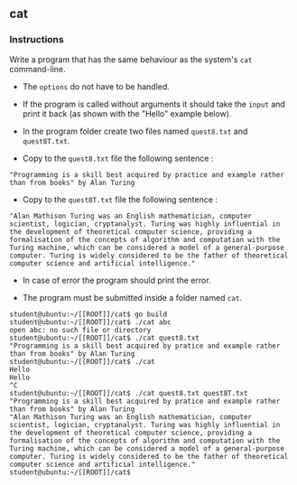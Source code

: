 ## cat

### Instructions

Write a program that has the same behaviour as the system's `cat` command-line.

- The `options` do not have to be handled.

- If the program is called without arguments it should take the `input` and print it back (as shown with the "Hello" example below).

- In the program folder create two files named `quest8.txt` and `quest8T.txt`.

- Copy to the `quest8.txt` file the following sentence :

`"Programming is a skill best acquired by practice and example rather than from books" by Alan Turing`

- Copy to the `quest8T.txt` file the following sentence :

`"Alan Mathison Turing was an English mathematician, computer scientist, logician, cryptanalyst. Turing was highly influential in the development of theoretical computer science, providing a formalisation of the concepts of algorithm and computation with the Turing machine, which can be considered a model of a general-purpose computer. Turing is widely considered to be the father of theoretical computer science and artificial intelligence."`

- In case of error the program should print the error.

- The program must be submitted inside a folder named `cat`.

```console
student@ubuntu:~/[[ROOT]]/cat$ go build
student@ubuntu:~/[[ROOT]]/cat$ ./cat abc
open abc: no such file or directory
student@ubuntu:~/[[ROOT]]/cat$ ./cat quest8.txt
"Programming is a skill best acquired by pratice and example rather than from books" by Alan Turing
student@ubuntu:~/[[ROOT]]/cat$ ./cat
Hello
Hello
^C
student@ubuntu:~/[[ROOT]]/cat$ ./cat quest8.txt quest8T.txt
"Programming is a skill best acquired by pratice and example rather than from books" by Alan Turing
"Alan Mathison Turing was an English mathematician, computer scientist, logician, cryptanalyst. Turing was highly influential in the development of theoretical computer science, providing a formalisation of the concepts of algorithm and computation with the Turing machine, which can be considered a model of a general-purpose computer. Turing is widely considered to be the father of theoretical computer science and artificial intelligence."
student@ubuntu:~/[[ROOT]]/cat$
```
